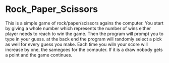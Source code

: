 # Rock_Paper_Scissors
This is a simple game of rock/paper/scissors agains the computer. You start by giving a whole number which represents the number of wins either player needs to reach to win the game. Then the program will prompt you to type in your guess. at the back end the program will randomly select a pick as well for every guess you make. Each time you wiln your score will increase by one, the samegoes for the computer. If it is a draw nobody gets a point and the game continues. 
